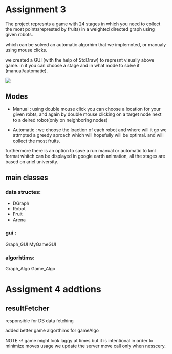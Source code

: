 # Assignment 3
The project represnts a game with 24 stages in which you need to collect the most points(represted by fruits) in a weighted directed graph using
given robots.

which can be solved an automatic algorhim that we implemnted, or manualy using mouse clicks.

we created a GUI (with the help of StdDraw) to represnt visually above game. in it you can choose a stage and in what mode to solve it 
(manual/automatic).


![](https://user-images.githubusercontent.com/37403170/72686488-1a907380-3afe-11ea-968d-7d659edfe8fa.png)


## Modes
- Manual : using double mouse click you can choose a location for your given robts, 
and again by double mouse clicking on a target node next to a deired robot(only on neighboring nodes) 

- Automatic : we choose the loaction of each robot and where will it go we attmpted a greedy aproach which will hopefully will be optimal.
and will collect the most fruits.

furthermore there is an option to save a run manual or automatic to kml format whitch can be displayed in google earth animation, 
all the stages are based on ariel university.

## main classes
### data structes:
- DGraph
- Robot
- Fruit
- Arena
### gui :
Graph_GUI
MyGameGUI
### algorhtims:
Graph_Algo
Game_Algo

# Assigment 4 addtions
## resultFetcher
responsible for DB data fetching

added better game algorthims for gameAlgo

NOTE ~! game might look laggy at times but it is intentional in order to minimize moves usage we update the server move call only when nesscery.

